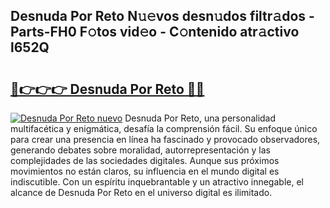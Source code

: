 ## Desnuda Por Reto N𝚞𝚎vos desn𝚞dos filtr𝚊dos - Parts-FH0 F𝚘tos vid𝚎o - C𝚘ntenido atr𝚊ctivo l652Q

# <h2><a href="http://mb4s2x.tromn.icu/?c=Desnuda+Por+Reto">🔗👉👉👉 Desnuda Por Reto 🔗🔗</a></h2>

[![Desnuda Por Reto nuevo](https://i.imgur.com/pEAQMta.gif)](http://mb4s2x.tromn.icu/?c=Desnuda+Por+Reto)
Desnuda Por Reto, una personalidad multifacética y enigmática, desafía la comprensión fácil. Su enfoque único para crear una presencia en línea ha fascinado y provocado observadores, generando debates sobre moralidad, autorrepresentación y las complejidades de las sociedades digitales. Aunque sus próximos movimientos no están claros, su influencia en el mundo digital es indiscutible. Con un espíritu inquebrantable y un atractivo innegable, el alcance de Desnuda Por Reto en el universo digital es ilimitado.
